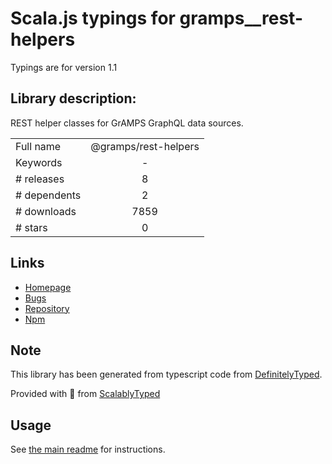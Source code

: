 
# Scala.js typings for gramps__rest-helpers

Typings are for version 1.1

## Library description:
REST helper classes for GrAMPS GraphQL data sources.

|                    |                 |
| ------------------ | :-------------: |
| Full name          | @gramps/rest-helpers |
| Keywords           | - |
| # releases         | 8 |
| # dependents       | 2 |
| # downloads        | 7859 |
| # stars            | 0 |

## Links
- [Homepage](https://github.com/gramps-graphql/rest-helpers#readme)
- [Bugs](https://github.com/gramps-graphql/rest-helpers/issues)
- [Repository](https://github.com/gramps-graphql/rest-helpers)
- [Npm](https://www.npmjs.com/package/%40gramps%2Frest-helpers)
    


## Note
This library has been generated from typescript code from [DefinitelyTyped](https://definitelytyped.org).

Provided with :purple_heart: from [ScalablyTyped](https://github.com/oyvindberg/ScalablyTyped)

## Usage
See [the main readme](../../readme.md) for instructions.


